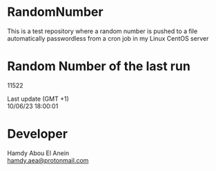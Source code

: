 # RandomNumber    
This is a test repository where a random number is pushed to a file automatically passwordless from a cron job in my Linux CentOS server    
# Random Number of the last run   
11522
      
Last update (GMT +1)    
10/06/23 18:00:01
# Developer    
Hamdy Abou El Anein   
hamdy.aea@protonmail.com
